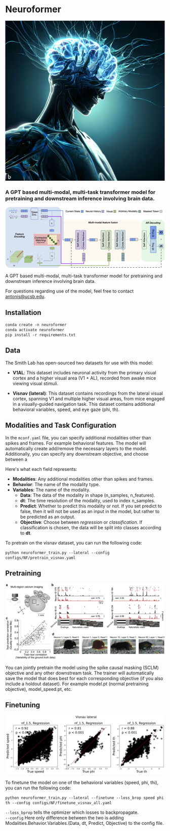 # Neuroformer

![Model Architecture](images/_7fef7456-b2dd-4ef4-bc00-2a15d401e51b.jpg)

### A GPT based multi-modal, multi-task transformer model for pretraining and downstream inference involving brain data.



![Model Architecture](images/model_arch_2_5.jpg)

A GPT based multi-modal, multi-task transformer model for pretraining and downstream inference involving brain data.

For questions regarding use of the model, feel free to contact antonis@ucsb.edu.

## Installation

```
conda create -n neuroformer
conda activate neuroformer
pip install -r requirements.txt
```

## Data

The Smith Lab has open-sourced two datasets for use with this model:

- **V1AL**: This dataset includes neuronal activity from the primary visual cortex and a higher visual area (V1 + AL), recorded from awake mice viewing visual stimuli.

- **Visnav (lateral)**: This dataset contains recordings from the lateral visual cortex, spanning V1 and multiple higher visual areas, from mice engaged in a visually-guided navigation task. This dataset contains additional behavioral variables, speed, and eye gaze (phi, th).

## Modalities and Task Configuration

In the `mconf.yaml` file, you can specify additional modalities other than spikes and frames. For example behavioral features. The model will automatically create add/remove the necessary layers to the model. Additionally, you can specify any downstream objective, and choose between a 

Here's what each field represents:

- **Modalities**: Any additional modalities other than spikes and frames.
- **Behavior**: The name of the modality type.
- **Variables**: The name of the modality.
  - **Data**: The data of the modality in shape (n_samples, n_features).
  - **dt**: The time resolution of the modality, used to index n_samples.
  - **Predict**: Whether to predict this modality or not. If you set predict to false, then it will not be used as an input in the model, but rather to be predicted as an output.
  - **Objective**: Choose between *regression* or *classification*. If classification is chosen, the data will be split into classes according to **dt**.

To pretrain on the visnav dataset, you can run the following code:
```
python neuroformer_train.py --lateral --config configs/NF/pretrain_visnav.yaml
``` 


## Pretraining

![real_data](images/real_data_v2.jpg)

You can jointly pretrain the model using the spike causal masking (SCLM) objective and any other downstream task. The trainer will automatically save the model that does best for each corresponding objective (if you also include a holdout dataset). For example model.pt (normal pretraining objective), model_speed.pt, etc.


## Finetuning

![finetuning](images/regression_2.jpg)


To finetune the model on one of the behavioral variables (speed, phi, thi), you can run the following code:
```
python neuroformer_train.py --lateral --finetune --loss_brop speed phi th --config configs/NF/finetune_visnav_all.yaml
```
`--loss_bprop` tells the optimizer which losses to backpropagate.  
`--config` Here only difference between the two is adding Modalities.Behavior.Variables.(Data, dt, Predict, Objective) to the config file.


